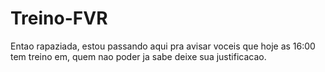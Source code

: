# Treino-FVR
Entao rapaziada, estou passando aqui pra avisar voceis que hoje as 16:00 tem treino em, quem nao poder ja sabe deixe sua justificacao.
